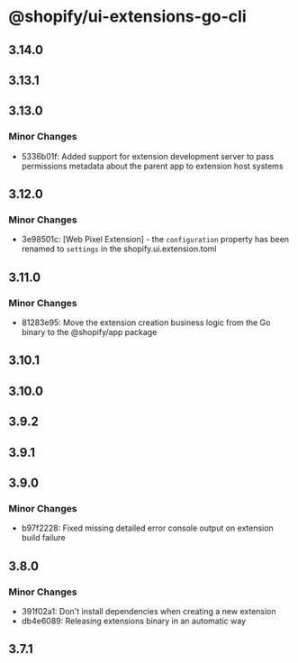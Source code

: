 # @shopify/ui-extensions-go-cli

## 3.14.0

## 3.13.1

## 3.13.0

### Minor Changes

- 5336b01f: Added support for extension development server to pass permissions metadata about the parent app to extension host systems

## 3.12.0

### Minor Changes

- 3e98501c: [Web Pixel Extension] - the `configuration` property has been renamed to `settings` in the shopify.ui.extension.toml

## 3.11.0

### Minor Changes

- 81283e95: Move the extension creation business logic from the Go binary to the @shopify/app package

## 3.10.1

## 3.10.0

## 3.9.2

## 3.9.1

## 3.9.0

### Minor Changes

- b97f2228: Fixed missing detailed error console output on extension build failure

## 3.8.0

### Minor Changes

- 391f02a1: Don't install dependencies when creating a new extension
- db4e6089: Releasing extensions binary in an automatic way

## 3.7.1
